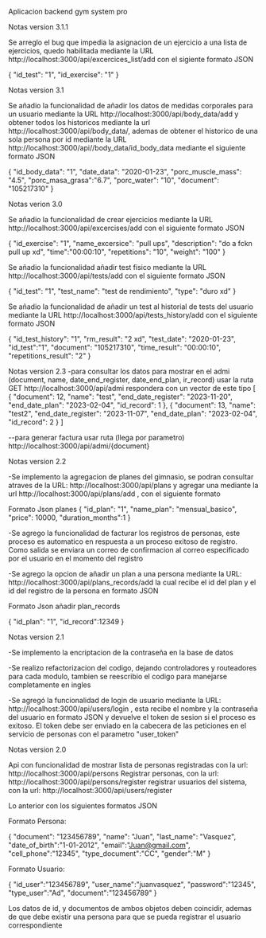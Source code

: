 Aplicacion backend gym system pro

Notas version 3.1.1

Se arreglo el bug que impedia la asignacion de un ejercicio a una lista de ejercicios, quedo habilitada mediante la URL http://localhost:3000/api/excercices_list/add con el sigiente formato JSON

{
    "id_test": "1",
    "id_exercise": "1"
}

Notas version 3.1

Se añadio la funcionalidad de añadir los datos de medidas corporales para un usuario mediante la URL   http://localhost:3000/api/body_data/add  y obtener todos los historicos mediante la url http://localhost:3000/api/body_data/, ademas de obtener el historico de una sola persona por id mediante la URL http://localhost:3000/api//body_data/id_body_data mediante el siguiente formato JSON

{
    "id_body_data": "1",
    "date_data": "2020-01-23",
    "porc_muscle_mass": "4.5",
    "porc_masa_grasa":"6.7",
    "porc_water": "10",
    "document": "105217310"
}



Notas verion 3.0

Se añadio la funcionalidad de crear ejercicios mediante la URL http://localhost:3000/api/excercises/add con el siguiente formato JSON

{
    "id_exercise": "1",
    "name_excersice": "pull ups",
    "description": "do a fckn pull up xd",
    "time":"00:00:10",
    "repetitions": "10",
    "weight": "100"
}

Se añadio la funcionalidad añadir test fisico mediante la URL http://localhost:3000/api/tests/add con el siguiente formato JSON

{
    "id_test": "1",
    "test_name": "test de rendimiento",
    "type": "duro xd"
}

Se añadio la funcionalidad de añadir un test al historial de tests del usuario mediante la URL http://localhost:3000/api/tests_history/add con el siguiente formato JSON

{
    "id_test_history": "1",
    "rm_result": "2 xd",
    "test_date": "2020-01-23",
    "id_test":"1",
    "document": "105217310",
    "time_result": "00:00:10",
    "repetitions_result": "2"
}

Notas version 2.3
-para consultar los datos para mostrar en el admi (document, name, date_end_register, date_end_plan, ir_record)
usar la ruta 
GET http://localhost:3000/api/admi
respondera con un vector de este tipo
[
    {
        "document": 12,
        "name": "test",
        "end_date_register": "2023-11-20",
        "end_date_plan": "2023-02-04",
        "id_record": 1
    },
    {
        "document": 13,
        "name": "test2",
        "end_date_register": "2023-11-07",
        "end_date_plan": "2023-02-04",
        "id_record": 2
    }
]

--para generar factura usar ruta (llega por parametro)
http://localhost:3000/api/admi/{document}

Notas version 2.2

-Se implemento la agregacion de planes del gimnasio, se podran consultar atraves de la URL: http://localhost:3000/api/plans  y agregar una mediante la url http://localhost:3000/api/plans/add , con el siguiente formato

Formato Json planes
{
    "id_plan": "1",
    "name_plan": "mensual_basico",
    "price": 10000,
    "duration_months":1
}

-Se agrego la funcionalidad de facturar los registros de personas, este proceso es automatico en respuesta a un proceso exitoso de registro. Como salida se enviara un correo de confirmacion al correo especificado por el usuario en el momento del registro

-Se agrego la opcion de añadir un plan a una persona mediante la URL: http://localhost:3000/api/plans_records/add  la cual recibe el id del plan y el id del registro de la persona en formato JSON 

Formato Json añadir plan_records

{
    "id_plan": "1",
    "id_record":12349
}




Notas version 2.1

-Se implemento la encriptacion de la contraseña en la base de datos

-Se realizo refactorizacion del codigo, dejando controladores y routeadores para cada modulo, tambien se reescribio el codigo para manejarse completamente en ingles

-Se agregó la funcionalidad de login de usuario mediante la URL: http://localhost:3000/api/users/login , esta recibe el nombre y la contraseña del usuario en formato JSON y devuelve el token de sesion si el proceso es exitoso. El token debe ser enviado en la cabecera de las peticiones en el servicio de personas con el parametro "user_token"




Notas version 2.0

Api con funcionalidad de mostrar lista de personas registradas con la url: http://localhost:3000/api/persons
Registrar personas, con la url: http://localhost:3000/api/persons/register
registrar usuarios del sistema, con la url: http://localhost:3000/api/users/register


Lo anterior con los siguientes formatos JSON

Formato Persona:

{
    "document": "123456789",
    "name": "Juan",
    "last_name": "Vasquez",
    "date_of_birth":"1-01-2012",
    "email":"Juan@gmail.com",
    "cell_phone":"12345",
    "type_document":"CC",
    "gender":"M"
}

Formato Usuario:

{
    "id_user":"123456789",
    "user_name":"juanvasquez",
    "password":"12345",
    "type_user":"Ad",
    "document":"123456789"
}

Los datos de id, y documentos de ambos objetos deben coincidir, ademas de que debe existir una persona para que se pueda registrar el usuario correspondiente